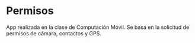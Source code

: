 # Permisos
 App realizada en la clase de Computación Móvil. Se basa en la solicitud de permisos de cámara, contactos y GPS.
